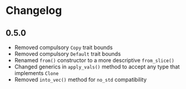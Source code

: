 
# Changelog

## 0.5.0

- Removed compulsory ```Copy``` trait bounds
- Removed compulsory ```Default``` trait bounds
- Renamed ```from()``` constructor to a more descriptive ```from_slice()```
- Changed generics in ```apply_vals()``` method to accept any type that implements ```Clone```
- Removed ```into_vec()``` method for ```no_std``` compatibility

